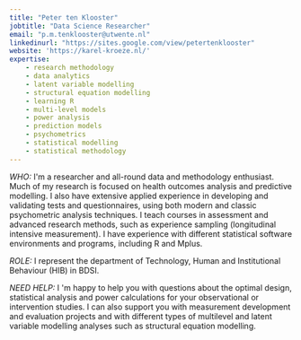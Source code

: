 ```yaml
---
title: "Peter ten Klooster"
jobtitle: "Data Science Researcher"
email: "p.m.tenklooster@utwente.nl"
linkedinurl: "https://sites.google.com/view/petertenklooster"
website: 'https://karel-kroeze.nl/'
expertise:
    - research methodology
    - data analytics
    - latent variable modelling
    - structural equation modelling
    - learning R
    - multi-level models
    - power analysis
    - prediction models
    - psychometrics
    - statistical modelling
    - statistical methodology  
---
```


*WHO:* I'm a researcher and all-round data and methodology enthusiast. Much of my research is focused on health outcomes analysis and predictive modelling. I also have extensive applied experience in developing and validating tests and questionnaires, using both modern and classic psychometric analysis techniques. I teach courses in assessment and advanced research methods, such as experience sampling (longitudinal intensive measurement). I have experience with different statistical software environments and programs, including R and Mplus.

*ROLE:* I represent the department of Technology, Human and Institutional Behaviour (HIB) in BDSI.

*NEED HELP:* I 'm happy to help you with questions about the optimal design, statistical analysis and power calculations for your observational or intervention studies. I can also support you with measurement development and evaluation projects and with different types of multilevel and latent variable modelling analyses such as structural equation modelling.
